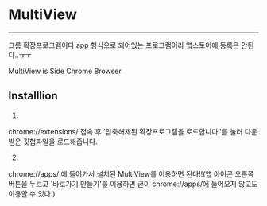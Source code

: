 # MultiView
-----

크롬 확장프로그램이다 app 형식으로 되어있는 프로그램이라 앱스토어에 등록은 안된다..ㅠㅜ


MultiView is Side Chrome Browser








Installlion
---

1.
chrome://extensions/ 접속 후 '압축해제된 확장프로그램을 로드합니다.'를 눌러 다운 받은 깃헙파일을 로드해줍니다.

2.
chrome://apps/ 에 들어가서 설치된 MultiView를 이용하면 된다!!(앱 아이콘 오른쪽 버튼을 누르고 '바로가기 만들기'를 이용하면 굳이 chrome://apps/에 들어오지 않고도 이용할 수 있다.)


